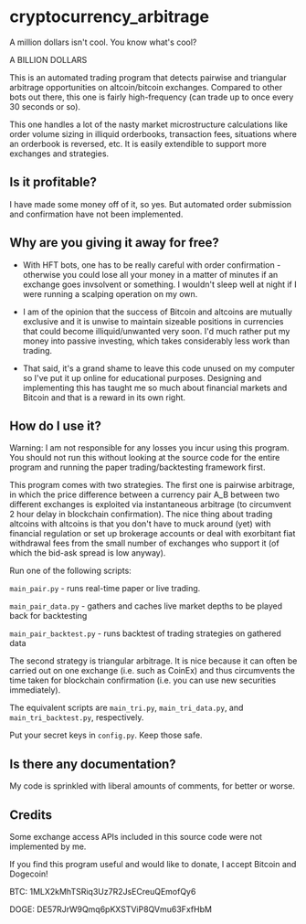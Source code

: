 cryptocurrency_arbitrage
========================

A million dollars isn't cool. You know what's cool? 

A BILLION DOLLARS

This is an automated trading program that detects pairwise and triangular arbitrage opportunities on altcoin/bitcoin exchanges. Compared to other bots out there, this one is fairly high-frequency (can trade up to once every 30 seconds or so). 

This one handles a lot of the nasty market microstructure calculations like order volume sizing in illiquid orderbooks, transaction fees, situations where an orderbook is reversed, etc. It is easily extendible to support more exchanges and strategies.

## Is it profitable?

I have made some money off of it, so yes. But automated order submission and confirmation have not been implemented.

## Why are you giving it away for free?

- With HFT bots, one has to be really careful with order confirmation - otherwise you could lose all your money in a matter of minutes if an exchange goes invsolvent or something. I wouldn't sleep well at night if I were running a scalping operation on my own.

- I am of the opinion that the success of Bitcoin and altcoins are mutually exclusive and it is unwise to maintain sizeable positions in currencies that could become illiquid/unwanted very soon. I'd much rather put my money into passive investing, which takes considerably less work than trading.

- That said, it's a grand shame to leave this code unused on my computer so I've put it up online for educational purposes. Designing and implementing this has taught me so much about financial markets and Bitcoin and that is a reward in its own right.

## How do I use it?

Warning: I am not responsible for any losses you incur using this program. You should not run this without looking at the source code for the entire program and running the paper trading/backtesting framework first.

This program comes with two strategies. The first one is pairwise arbitrage, in which the price difference between a currency pair A_B between two different exchanges is exploited via instantaneous arbitrage (to circumvent 2 hour delay in blockchain confirmation). The nice thing about trading altcoins with altcoins is that you don't have to muck around (yet) with financial regulation or set up brokerage accounts or deal with exorbitant fiat withdrawal fees from the small number of exchanges who support it (of which the bid-ask spread is low anyway).

Run one of the following scripts:

```main_pair.py``` - runs real-time paper or live trading.

```main_pair_data.py``` - gathers and caches live market depths to be played back for backtesting

```main_pair_backtest.py``` - runs backtest of trading strategies on gathered data

The second strategy is triangular arbitrage. It is nice because it can often be carried out on one exchange (i.e. such as CoinEx) and thus circumvents the time taken for blockchain confirmation (i.e. you can use new securities immediately).

The equivalent scripts are ```main_tri.py```, ```main_tri_data.py```, and ```main_tri_backtest.py```, respectively.

Put your secret keys in ```config.py```. Keep those safe.

## Is there any documentation?

My code is sprinkled with liberal amounts of comments, for better or worse.

## Credits

Some exchange access APIs included in this source code were not implemented by me. 

If you find this program useful and would like to donate, I accept Bitcoin and Dogecoin! 

BTC: 1MLX2kMhTSRiq3Uz7R2JsECreuQEmofQy6

DOGE: DE57RJrW9Qmq6pKXSTViP8QVmu63FxfHbM